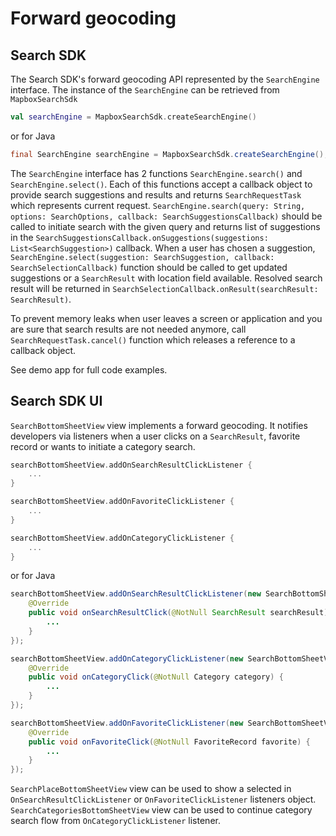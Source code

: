 # Forward geocoding

## Search SDK

The Search SDK's forward geocoding API represented by the `SearchEngine` interface. The instance of the `SearchEngine` can be retrieved from `MapboxSearchSdk`

```kotlin
val searchEngine = MapboxSearchSdk.createSearchEngine()
```
or for Java
```java
final SearchEngine searchEngine = MapboxSearchSdk.createSearchEngine();
```

The `SearchEngine` interface has 2 functions `SearchEngine.search()` and `SearchEngine.select()`. Each of this functions accept a callback object to provide search suggestions and results and returns `SearchRequestTask` which represents current request.
`SearchEngine.search(query: String, options: SearchOptions, callback: SearchSuggestionsCallback)` should be called to initiate search with the given query and returns list of suggestions in the `SearchSuggestionsCallback.onSuggestions(suggestions: List<SearchSuggestion>)` callback. When a user has chosen a suggestion, `SearchEngine.select(suggestion: SearchSuggestion, callback: SearchSelectionCallback)` function should be called to get updated suggestions or a `SearchResult` with location field available. Resolved search result will be returned in `SearchSelectionCallback.onResult(searchResult: SearchResult)`.

To prevent memory leaks when user leaves a screen or application and you are sure that search results are not needed anymore, call `SearchRequestTask.cancel()` function which releases a reference to a callback object.

See demo app for full code examples.



## Search SDK UI

`SearchBottomSheetView` view implements a forward geocoding. It notifies developers via listeners when a user clicks on a `SearchResult`, favorite record or wants to initiate a category search.

```kotlin
searchBottomSheetView.addOnSearchResultClickListener {
    ...
}

searchBottomSheetView.addOnFavoriteClickListener {
    ...
}

searchBottomSheetView.addOnCategoryClickListener {
    ...
}
```
or for Java
```java
searchBottomSheetView.addOnSearchResultClickListener(new SearchBottomSheetView.OnSearchResultClickListener() {
    @Override
    public void onSearchResultClick(@NotNull SearchResult searchResult) {
        ...
    }
});

searchBottomSheetView.addOnCategoryClickListener(new SearchBottomSheetView.OnCategoryClickListener() {
    @Override
    public void onCategoryClick(@NotNull Category category) {
        ...
    }
});

searchBottomSheetView.addOnFavoriteClickListener(new SearchBottomSheetView.OnFavoriteClickListener() {
    @Override
    public void onFavoriteClick(@NotNull FavoriteRecord favorite) {
        ...
    }
});
```

`SearchPlaceBottomSheetView` view can be used to show a selected in `OnSearchResultClickListener` or `OnFavoriteClickListener` listeners object. `SearchCategoriesBottomSheetView` view can be used to continue category search flow from `OnCategoryClickListener` listener.
